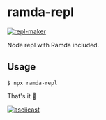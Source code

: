 # ramda-repl

[![repl-maker](https://img.shields.io/badge/built%20with-repl--maker-brightgreen.svg?style=for-the-badge)](https://github.com/fvictorio/repl-maker)

Node repl with Ramda included.

## Usage

```
$ npx ramda-repl
```

That's it :tada:

[![asciicast](https://asciinema.org/a/229184.svg)](https://asciinema.org/a/229184)

